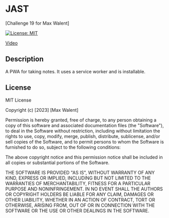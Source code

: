 # JAST
[Challenge 19 for Max Walent]

[![License: MIT](https://img.shields.io/badge/License-MIT-yellow.svg)](https://opensource.org/licenses/MIT)

<a href='https://mega.nz/file/CggHCAAD#x99X8-23wPnOnik6gji5HHFoC4sliLPZ-oEYJg5uoSY'>Video</a>

## Description

A PWA for taking notes. It uses a service worker and is installable.


## License

MIT License

Copyright (c) [2023] [Max Walent]

Permission is hereby granted, free of charge, to any person obtaining a copy
of this software and associated documentation files (the "Software"), to deal
in the Software without restriction, including without limitation the rights
to use, copy, modify, merge, publish, distribute, sublicense, and/or sell
copies of the Software, and to permit persons to whom the Software is
furnished to do so, subject to the following conditions:

The above copyright notice and this permission notice shall be included in all
copies or substantial portions of the Software.

THE SOFTWARE IS PROVIDED "AS IS", WITHOUT WARRANTY OF ANY KIND, EXPRESS OR
IMPLIED, INCLUDING BUT NOT LIMITED TO THE WARRANTIES OF MERCHANTABILITY,
FITNESS FOR A PARTICULAR PURPOSE AND NONINFRINGEMENT. IN NO EVENT SHALL THE
AUTHORS OR COPYRIGHT HOLDERS BE LIABLE FOR ANY CLAIM, DAMAGES OR OTHER
LIABILITY, WHETHER IN AN ACTION OF CONTRACT, TORT OR OTHERWISE, ARISING FROM,
OUT OF OR IN CONNECTION WITH THE SOFTWARE OR THE USE OR OTHER DEALINGS IN THE
SOFTWARE.

